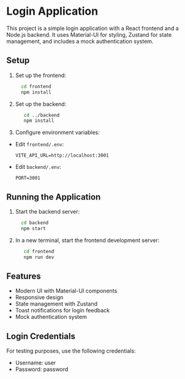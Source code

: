 # Login Application

This project is a simple login application with a React frontend and a Node.js backend. It uses Material-UI for styling, Zustand for state management, and includes a mock authentication system.

## Setup

1. Set up the frontend:
   ```sh
     cd frontend
     npm install
   ```
2. Set up the backend:
   ```sh
      cd ../backend
      npm install
   ```
3. Configure environment variables:

- Edit `frontend/.env`:
  ```
  VITE_API_URL=http://localhost:3001
  ```
- Edit `backend/.env`:
  ```
  PORT=3001
  ```

## Running the Application

1. Start the backend server:
   ```sh
     cd backend
     npm start
   ```
2. In a new terminal, start the frontend development server:
   ```sh
      cd frontend
      npm run dev
   ```

## Features

- Modern UI with Material-UI components
- Responsive design
- State management with Zustand
- Toast notifications for login feedback
- Mock authentication system

## Login Credentials

For testing purposes, use the following credentials:

- Username: user
- Password: password
